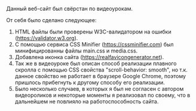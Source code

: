 Данный веб-сайт был свёрстан по видеоурокам.

От себя было сделано следующее:

1. HTML файлы были проверены W3C-валидатором на ошибки (https://validator.w3.org).
2. С помощью сервиса CSS Minifier (https://cssminifier.com) был минифицированны файлы main.css и media.css. 
3. Добавлена иконка сайта (https://realfavicongenerator.net).
4. Так же в видеоуроке был описан способ реализации плавного скролла с помощью CSS свойства "scroll-behavior: smooth", но т.к. данное свойство не работает в браузере Google Chrome, поэтому пришлось прибегнуть к другому способу его реализации.
5. Было несколько случаев, в которых я был не согласен с автором видеороликов и некоторые моменты я реализовал по своему, что в дальнейшем не повлияло на работоспособность сайта.
